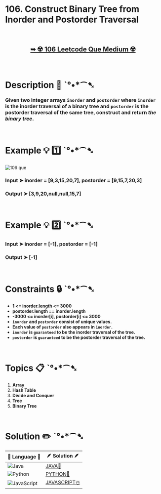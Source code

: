 # 106. Construct Binary Tree from Inorder and Postorder Traversal

</br>

<h2 align="center"> 

<a href="https://leetcode.com/problems/construct-binary-tree-from-inorder-and-postorder-traversal/description/"><strong>➥ ☢️ 106 Leetcode Que Medium ☢️ </strong></a>
</h2>

</br>

# Description 📜 ˋ°•*⁀➷

### Given two integer arrays `inorder` and `postorder` where `inorder` is the inorder traversal of a binary tree and `postorder` is the postorder traversal of the same tree, construct and return *the binary tree*.



</br>

# Example 💡 1️⃣ ˋ°•*⁀➷

![106 que](https://github.com/Prakhar-002/Prakhar-002/assets/136890202/3a524bf2-5c16-4b89-9b05-b17bc2ea2014)


  ### Input ➤ inorder = [9,3,15,20,7], postorder = [9,15,7,20,3]

  ### Output ➤ [3,9,20,null,null,15,7]

</br>

# Example 💡 2️⃣ ˋ°•*⁀➷

  ### Input ➤ inorder = [-1], postorder = [-1]

  ### Output ➤ [-1]

</br>

# Constraints 🔒 ˋ°•*⁀➷

- **1 <= inorder.length <= 3000**
- **postorder.length == inorder.length**
- **-3000 <= inorder[i], postorder[i] <= 3000**
- **`inorder` and `postorder` consist of unique values.**
- **Each value of `postorder` also appears in `inorder`.**
- **`inorder` is `guaranteed` to be the inorder traversal of the tree.**
- **`postorder` is `guaranteed` to be the postorder traversal of the tree.**

</br>

# Topics 📋 ˋ°•*⁀➷

1. **Array**
2. **Hash Table**
3. **Divide and Conquer**
4. **Tree**
5. **Binary Tree**


</br>

# Solution ✏️ ˋ°•*⁀➷

| 📒 Language 📒  | 🪶 Solution 🪶 |
| ------------- | ------------- |
|  ![Java](https://img.shields.io/badge/java-%23ED8B00.svg?style=for-the-badge&logo=openjdk&logoColor=white)  | [JAVA🍁](https://github.com/Prakhar-002/LEETCODE/blob/main/%F0%9F%8E%AD%20LEVEL%20wise%20que%20with%20solution%20%F0%9F%8E%AF/%E2%98%A2%EF%B8%8F%20Medium%20106.%20Construct%20Binary%20Tree%20from%20Inorder%20%26%20Postorder%20%E2%98%83%EF%B8%8F%20%F0%9F%8D%81%20%F0%9F%8D%B0/%F0%9F%8D%81JAVA_106_ConstructBinaryTreeFrom_In_Postorder.java) |
|  ![Python](https://img.shields.io/badge/python-3670A0?style=for-the-badge&logo=python&logoColor=ffdd54)    | [PYTHON🍰](https://github.com/Prakhar-002/LEETCODE/blob/main/%F0%9F%8E%AD%20LEVEL%20wise%20que%20with%20solution%20%F0%9F%8E%AF/%E2%98%A2%EF%B8%8F%20Medium%20106.%20Construct%20Binary%20Tree%20from%20Inorder%20%26%20Postorder%20%E2%98%83%EF%B8%8F%20%F0%9F%8D%81%20%F0%9F%8D%B0/%F0%9F%8D%B0PYTHON_106_ConstructBinaryTreeFrom_In_Postorder.py) |
| ![JavaScript](https://img.shields.io/badge/javascript-%23323330.svg?style=for-the-badge&logo=javascript&logoColor=%23F7DF1E)   | [JAVASCRIPT☃️](https://github.com/Prakhar-002/LEETCODE/blob/main/%F0%9F%8E%AD%20LEVEL%20wise%20que%20with%20solution%20%F0%9F%8E%AF/%E2%98%A2%EF%B8%8F%20Medium%20106.%20Construct%20Binary%20Tree%20from%20Inorder%20%26%20Postorder%20%E2%98%83%EF%B8%8F%20%F0%9F%8D%81%20%F0%9F%8D%B0/%E2%98%83%EF%B8%8FJAVASCRIPT_106_ConstructBinaryTreeFrom_In_Postorder.js) |
